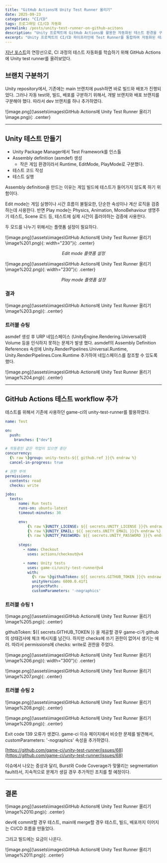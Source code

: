 ```yaml
---
title: "GitHub Actions에 Unity Test Runner 올리기"
date: 2025-09-23
categories: "CI/CD"
tags: 프로그래밍 CI/CD 자동화
permalink: /posts/unity-test-runner-on-github-acitons
description: "Unity 프로젝트에 GitHub Actions를 활용한 자동화된 테스트 환경을 구축하는 과정을 다룹니다. Unity Test Framework 설정부터 CI/CD 파이프라인에서의 테스트 자동화까지, 실제 구현 과정에서 마주친 문제들과 해결방법을 공유합니다."
excerpt: "Unity 프로젝트의 CI/CD 파이프라인에 Test Runner를 통합하여 자동화된 테스트 환경을 구축했습니다. dev 브랜치에서는 테스트만, main 브랜치에서는 테스트부터 배포까지 이어지는 완전한 자동화 워크플로우를 만들었습니다."
---
```


[지난 포스트](https://neckar28.github.io/posts/unity-blog-github-actions-pipeline)의 연장선으로, CI 과정의 테스트 자동화를 학습하기 위해 GitHub Actions에 Unity test runner를 올려보았다. 

## 브랜치 구분하기

Unity repository에서, 기존에는 main 브랜치에 push하면 바로 빌드와 배포가 진행되었다. 그러나 자동 test와, 빌드, 배포를 구분하기 위해서, 개발 브랜치와 배포 브랜치를 구분해야 했다. 따라서 dev 브랜치를 하나 추가하였다.

![image.png](\assets\images\GitHub Actions에 Unity Test Runner 올리기\image.png){: .center}

---

## Unity 테스트 만들기

- Unity Package Manager에서 Test Framework를 인스톨
- Assembly definition (asmdef) 생성
    - 작은 게임 환경이라서 Runtime, EditMode, PlayMode로 구분했다.
- 테스트 코드 작성
- 테스트 실행

Assembly definition을 만드는 이유는 게임 빌드에 테스트가 들어가지 않도록 하기 위함이다.

Edit mode는 게임 실행이나 시간 흐름이 불필요한, 단순한 속성이나 계산 로직을 검증하는데 사용한다. 반면 Play mode는 Physics, Animation, MonoBehaviour 생명주기 테스트, Scene 로드 등, 테스트에 실제 시간이 흘러야하는 검증에 사용한다. 

두 모드를 나누기 위해서는 플랫폼 설정이 필요하다.

![image.png](\assets\images\GitHub Actions에 Unity Test Runner 올리기\image%201.png){: width="230"}{: .center}

<p style="text-align:center;"><em>Edit mode 플랫폼 설정</em></p>

![image.png](\assets\images\GitHub Actions에 Unity Test Runner 올리기\image%202.png){: width="230"}{: .center}

<p style="text-align:center;"><em>Play mode 플랫폼 설정</em></p>

### 결과

![image.png](\assets\images\GitHub Actions에 Unity Test Runner 올리기\image%203.png){: .center}

### 트러블 슈팅

asmdef 생성 후 URP 네임스페이스 (UnityEngine.Rendering.Universal)와 Volume 등을 인식하지 못하는 문제가 발생 했다. asmdef의 Assembly Definition References 속성에 Unity.RenderPipelines.Universal.Runtime, Unity.RenderPipelines.Core.Runtime 추가하여 네임스페이스를 참조할 수 있도록 했다.

![image.png](\assets\images\GitHub Actions에 Unity Test Runner 올리기\image%204.png){: .center}

---

## GitHub Actions 테스트 workflow 추가

테스트를 위해서 기존에 사용하던 game-ci의 unity-test-runner를 활용하였다.

```yaml
name: Test

on:
  push:
    branches: ["dev"]

# 작동중인 같은 작업이 있으면 중단
concurrency:
  {% raw %}group: unity-tests-${{ github.ref }}{% endraw %}
  cancel-in-progress: true

# 권한 부여
permissions:
  contents: read
  checks: write

jobs:
  tests:
      name: Run tests
      runs-on: ubuntu-latest
      timeout-minutes: 30

      env:
          {% raw %}UNITY_LICENSE: ${{ secrets.UNITY_LICENSE }}{% endraw %}
          {% raw %}UNITY_EMAIL: ${{ secrets.UNITY_EMAIL }}{% endraw %}
          {% raw %}UNITY_PASSWORD: ${{ secrets.UNITY_PASSWORD }}{% endraw %}
      
      steps:
        - name: Checkout
          uses: actions/checkout@v4

        - name: Unity tests
          uses: game-ci/unity-test-runner@v4
          with:
            {% raw %}githubToken: ${{ secrets.GITHUB_TOKEN }}{% endraw %}
            unityVersion: 6000.0.41f1
            projectPath: .
            customParameters: '-nographics'
```

### 트러블 슈팅 1

![image.png](\assets\images\GitHub Actions에 Unity Test Runner 올리기\image%205.png){: .center}

githubToken: ${{ secrets.GITHUB_TOKEN }} 을 제공할 경우 game-ci가 github의 상태검사에 체크 메시지를 남긴다. 하지만 checks에 쓰기 권한이 없어서 생기는 에러. 따라서 permissions에 checks: write로 권한을 주었다.

![image.png](\assets\images\GitHub Actions에 Unity Test Runner 올리기\image%206.png){: width="300"}{: .center}

![image.png](\assets\images\GitHub Actions에 Unity Test Runner 올리기\image%207.png){: .center}

### 트러블 슈팅 2

![image.png](\assets\images\GitHub Actions에 Unity Test Runner 올리기\image%208.png){: .center}

![image.png](\assets\images\GitHub Actions에 Unity Test Runner 올리기\image%209.png){: .center}

Exit code 139 오류가 생겼다. game-ci 이슈 페이지에서 비슷한 문제를 발견해서, customParameters: '-nographics' 속성을 추가하였다. 

[https://github.com/game-ci/unity-test-runner/issues/68](https://github.com/game-ci/unity-test-runner/issues/68)

이슈에서 나오는 증상과 달리, Burst와 Code Coverage가 맞물리는 segmentation fault라서, 지속적으로 문제가 생길 경우 추가적인 조치를 할 예정이다.

---

## 결론

![image.png](\assets\images\GitHub Actions에 Unity Test Runner 올리기\image%2010.png){: .center}

dev에 commit할 경우 테스트, main에 merge할 경우 테스트, 빌드, 배포까지 이어지는  CI/CD 흐름을 만들었다.

그리고 빌드에는 요금이 나온다.

![image.png](\assets\images\GitHub Actions에 Unity Test Runner 올리기\image%2011.png){: .center}